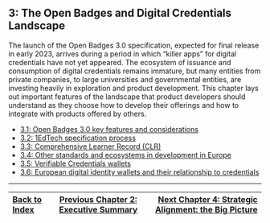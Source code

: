 ## 3: The Open Badges and Digital Credentials Landscape

The launch of the Open Badges 3.0 specification, expected for final release in early 2023, arrives during a period in which “killer apps” for digital credentials have not yet appeared. The ecosystem of issuance and consumption of digital credentials remains immature, but many entities from private companies, to large universities and governmental entities, are investing heavily in exploration and product development. This chapter lays out important features of the landscape that product developers should understand as they choose how to develop their offerings and how to integrate with products offered by others.

* [3.1: Open Badges 3.0 key features and considerations](ob3-edubadges/31-open-badges-3-key-features-and-considerations.md)
* [3.2: 1EdTech specification process](ob3-edubadges/32-1edtech-specification-process.md)
* [3.3: Comprehensive Learner Record (CLR)](ob3-edubadges/33-comprehensive-learner-record-clr.md)
* [3.4: Other standards and ecosystems in development in Europe](ob3-edubadges/34-other-standards-and-ecosystems-in-development-in-europe.md)
* [3.5: Verifiable Credentials wallets](ob3-edubadges/35-verifiable-credentials-wallets.md)
* [3.6: European digital identity wallets and their relationship to credentials](ob3-edubadges/36-european-digital-identity-wallets-and-their-relationship-to-credentials.md)
  
---

| [Back to Index](ob3-edubadges/README.md)   | [Previous Chapter 2: Executive Summary](ob3-edubadges/20-executive-summary.md)    | [Next Chapter 4: Strategic Alignment: the Big Picture](ob3-edubadges/40-strategic-alignment-the-big-picture.md) |
| :--- | :---: | ---: |
